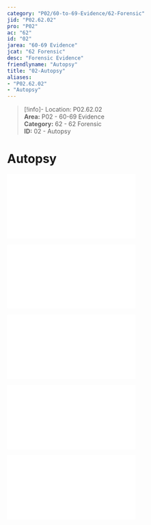 ```yaml
---  
category: "P02/60-to-69-Evidence/62-Forensic"  
jid: "P02.62.02"  
pro: "P02"  
ac: "62"  
id: "02"  
jarea: "60-69 Evidence"  
jcat: "62 Forensic"  
desc: "Forensic Evidence"  
friendlyname: "Autopsy"  
title: "02-Autopsy"  
aliases:   
- "P02.62.02"  
- "Autopsy"  
---  
```

>[!info]- Location: P02.62.02  
>**Area:** P02 - 60-69 Evidence  
>**Category:** 62 - 62 Forensic  
>**ID:** 02 - Autopsy  
  
# Autopsy  
  
![](../../20-to-29-Case-Files/21-File-Notes/08-Prosecutor_s-Version-of-Events.md#1fr93)  
  
![](../../20-to-29-Case-Files/21-File-Notes/08-Prosecutor_s-Version-of-Events.md#6sb3y)  
  
![](../../20-to-29-Case-Files/21-File-Notes/08-Prosecutor_s-Version-of-Events.md#dus0l)  
  
![](../../20-to-29-Case-Files/21-File-Notes/08-Prosecutor_s-Version-of-Events.md#xyq2l)  
  
![](../../20-to-29-Case-Files/21-File-Notes/03-Affidavit.md#roict)  
